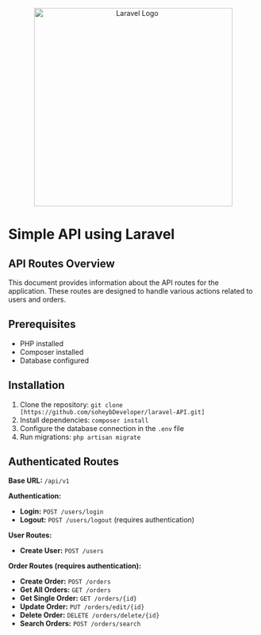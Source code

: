 <p align="center"><a href="https://laravel.com" target="_blank"><img src="https://raw.githubusercontent.com/laravel/art/master/logo-lockup/5%20SVG/2%20CMYK/1%20Full%20Color/laravel-logolockup-cmyk-red.svg" width="400" alt="Laravel Logo"></a></p>

# Simple API using Laravel

## API Routes Overview

This document provides information about the API routes for the application. These routes are designed to handle various actions related to users and orders.
<!-- 
## Postman Test Link

[Link to Postman collection for testing the API](https://www.postman.com/your-workspace/your-collection/) -->

## Prerequisites

- PHP installed
- Composer installed
- Database configured

## Installation

1. Clone the repository: `git clone [https://github.com/soheybDeveloper/laravel-API.git]`
2. Install dependencies: `composer install`
3. Configure the database connection in the `.env` file
4. Run migrations: `php artisan migrate`
## Authenticated Routes

**Base URL:** `/api/v1`

**Authentication:**

- **Login:** `POST /users/login`
- **Logout:** `POST /users/logout` (requires authentication)

**User Routes:**

- **Create User:** `POST /users`

**Order Routes (requires authentication):**

- **Create Order:** `POST /orders`
- **Get All Orders:** `GET /orders`
- **Get Single Order:** `GET /orders/{id}`
- **Update Order:** `PUT /orders/edit/{id}`
- **Delete Order:** `DELETE /orders/delete/{id}`
- **Search Orders:** `POST /orders/search`
